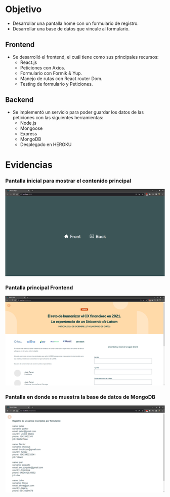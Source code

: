# Objetivo

- Desarrollar una pantalla home con un formulario de registro.
- Desarrollar una base de datos que vincule al formulario.

## Frontend

* Se desarrolló el frontend, el cuál tiene como sus principales recursos:
  - React.js 
  - Peticiones con Axios.
  - Formulario con Formik & Yup.
  - Manejo de rutas con React router Dom.
  - Testing de formulario y Peticiones.

## Backend 

* Se implementó un servicio para poder guardar los datos de las peticiones con las siguientes herramientas:
  - Node.js
  - Mongoose
  - Express
  - MongoDB
  - Desplegado en HEROKU


# Evidencias
### Pantalla inicial para mostrar el contenido principal 
![ScreenShot](/public/img/Start.png)

### Pantalla principal Frontend
![ScreenShot](/public/img/home.png)

### Pantalla en donde se muestra la base de datos de MongoDB
![ScreenShot](/public/img/back.png)



